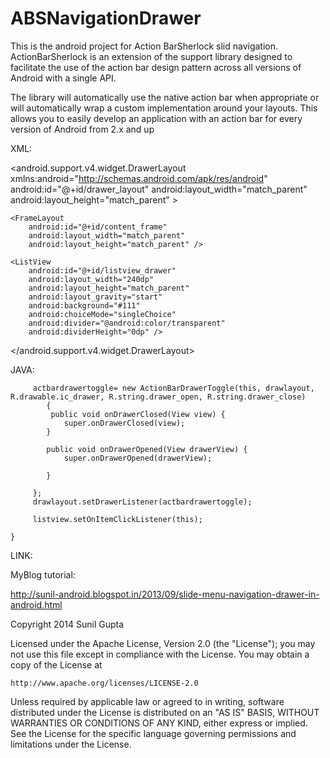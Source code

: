 ABSNavigationDrawer
===================
This is the android project for Action BarSherlock slid navigation.
ActionBarSherlock is an extension of the support library designed to facilitate the use of the action bar design pattern across all versions of Android with a single API.

The library will automatically use the native action bar when appropriate or will automatically wrap a custom implementation around your layouts. This allows you to easily develop an application with an action bar for every version of Android from 2.x and up


XML:

<android.support.v4.widget.DrawerLayout xmlns:android="http://schemas.android.com/apk/res/android"
    android:id="@+id/drawer_layout"
    android:layout_width="match_parent"
    android:layout_height="match_parent" >
 
    <FrameLayout
        android:id="@+id/content_frame"
        android:layout_width="match_parent"
        android:layout_height="match_parent" />
 
    <ListView
        android:id="@+id/listview_drawer"
        android:layout_width="240dp"
        android:layout_height="match_parent"
        android:layout_gravity="start"
        android:background="#111"
        android:choiceMode="singleChoice"
        android:divider="@android:color/transparent"
        android:dividerHeight="0dp" />
 
</android.support.v4.widget.DrawerLayout>


JAVA:
 
         actbardrawertoggle= new ActionBarDrawerToggle(this, drawlayout, R.drawable.ic_drawer, R.string.drawer_open, R.string.drawer_close)
            {
        	 public void onDrawerClosed(View view) {
 				super.onDrawerClosed(view);
 			}

 			public void onDrawerOpened(View drawerView) {
 				super.onDrawerOpened(drawerView);
 			
 			}
        	 
         };
         drawlayout.setDrawerListener(actbardrawertoggle);
         
         listview.setOnItemClickListener(this);
      
	}

LINK:

MyBlog tutorial:

http://sunil-android.blogspot.in/2013/09/slide-menu-navigation-drawer-in-android.html


Copyright 2014 Sunil Gupta

Licensed under the Apache License, Version 2.0 (the "License");
you may not use this file except in compliance with the License.
You may obtain a copy of the License at

    http://www.apache.org/licenses/LICENSE-2.0

Unless required by applicable law or agreed to in writing, software
distributed under the License is distributed on an "AS IS" BASIS,
WITHOUT WARRANTIES OR CONDITIONS OF ANY KIND, either express or implied.
See the License for the specific language governing permissions and
limitations under the License.
